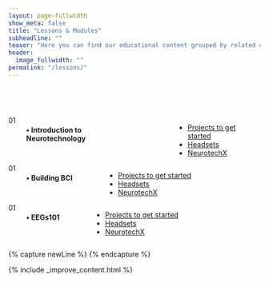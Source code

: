 ```yaml
---
layout: page-fullwidth
show_meta: false
title: "Lessons & Modules"
subheadline: ""
teaser: "Here you can find our educational content grouped by related clusters. It is a more structured path into Neurotech material, they are designed to give you a more cohesive entry point."
header:
  image_fullwidth: ""
permalink: "/lessons/"
---
```



<div class="row" style="padding-top:60px;">


<div class="large-12 columns module" markdown="1" style="">
  <div class="medium-2 columns number">01</div>
  <div class="medium-10 columns box">
    <h4>• Introduction to Neurotechnology</h4>
    <ul style="padding-left:70px">
      <li class="section"><a href="http://learn.neurotechedu.com/projects/">Projects to get started</a></li>
      <li  class="section"><a href="http://learn.neurotechedu.com/headsets/">Headsets</a></li>
      <li class="section"><a href="http://www.neurotechx.com/">NeurotechX</a></li>
    </ul>
  </div>
</div>

<div class="large-12 columns module" markdown="1" style="">
  <div class="medium-2 columns number">01</div>
  <div class="medium-10 columns box">
    <h4>• Building BCI</h4>
    <ul style="padding-left:70px">
      <li class="section"><a href="http://learn.neurotechedu.com/projects/">Projects to get started</a></li>
      <li  class="section"><a href="http://learn.neurotechedu.com/headsets/">Headsets</a></li>
      <li class="section"><a href="http://www.neurotechx.com/">NeurotechX</a></li>
    </ul>
  </div>
</div>

<div class="large-12 columns module" markdown="1" style="">
  <div class="medium-2 columns number">01</div>
  <div class="medium-10 columns box">
    <h4>• EEGs101</h4>
    <ul style="padding-left:70px">
      <li class="section"><a href="http://learn.neurotechedu.com/projects/">Projects to get started</a></li>
      <li  class="section"><a href="http://learn.neurotechedu.com/headsets/">Headsets</a></li>
      <li class="section"><a href="http://www.neurotechx.com/">NeurotechX</a></li>
    </ul>
  </div>
</div>



{% capture newLine %}
{% endcapture %}

{% include _improve_content.html %}

</div>
